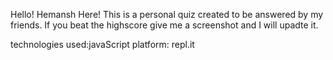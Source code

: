 Hello!
Hemansh Here!
This is a personal quiz created to be answered by my friends.
If you beat the highscore give me a screenshot and I will upadte it.

technologies used:javaScript
platform: repl.it
